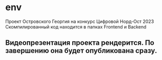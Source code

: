 # env
Проект Островского Георгия на конкурс Цифровой Норд-Ост 2023  
Скомпилированный код находится в папках Frontend и Backend  
## Видеопрезентация проекта рендерится. По завершению она будет опубликована сразу. 
